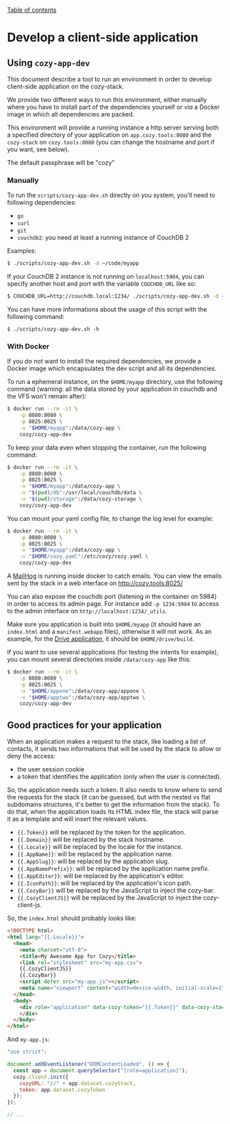 [Table of contents](README.md#table-of-contents)

# Develop a client-side application

## Using `cozy-app-dev`

This document describe a tool to run an environment in order to develop
client-side application on the cozy-stack.

We provide two different ways to run this environment, either manually where you
have to install part of the dependencies yourself or _via_ a Docker image in
which all dependencies are packed.

This environment will provide a running instance a http server serving both a
specified directory of your application on `app.cozy.tools:8080` and the
`cozy-stack` on `cozy.tools:8080` (you can change the hostname and port if you
want, see below).

The default passphrase will be "cozy"

### Manually

To run the `scripts/cozy-app-dev.sh` directly on you system, you'll need to
following dependencies:

* `go`
* `curl`
* `git`
* `couchdb2`: you need at least a running instance of CouchDB 2

Examples:

```sh
$ ./scripts/cozy-app-dev.sh -d ~/code/myapp
```

If your CouchDB 2 instance is not running on `localhost:5984`, you can specify
another host and port with the variable `COUCHDB_URL` like so:

```sh
$ COUCHDB_URL=http://couchdb.local:1234/ ./scripts/cozy-app-dev.sh -d ~/code/myapp
```

You can have more informations about the usage of this script with the following
command:

```
$ ./scripts/cozy-app-dev.sh -h
```

### With Docker

If you do not want to install the required dependencies, we provide a Docker
image which encapsulates the dev script and all its dependencies.

To run a ephemeral instance, on the `$HOME/myapp` directory, use the following
command (warning: all the data stored by your application in couchdb and the VFS
won't remain after):

```sh
$ docker run --rm -it \
    -p 8080:8080 \
    -p 8025:8025 \
    -v "$HOME/myapp":/data/cozy-app \
    cozy/cozy-app-dev
```

To keep your data even when stopping the container, run the following command:

```sh
$ docker run --rm -it \
    -p 8080:8080 \
    -p 8025:8025 \
    -v "$HOME/myapp":/data/cozy-app \
    -v "$(pwd)/db":/usr/local/couchdb/data \
    -v "$(pwd)/storage":/data/cozy-storage \
    cozy/cozy-app-dev
```

You can mount your yaml config file, to change the log level for example:

```sh
$ docker run --rm -it \
    -p 8080:8080 \
    -p 8025:8025 \
    -v "$HOME/myapp":/data/cozy-app \
    -v "$HOME/cozy.yaml":/etc/cozy/cozy.yaml \
    cozy/cozy-app-dev
```

A [MailHog](https://github.com/mailhog/MailHog) is running inside docker to
catch emails. You can view the emails sent by the stack in a web interface on
http://cozy.tools:8025/

You can also expose the couchdb port (listening in the container on 5984) in
order to access its admin page. For instance add `-p 1234:5984` to access to the
admin interface on `http://localhost:1234/_utils`.

Make sure you application is built into `$HOME/myapp` (it should have an
`index.html` and a `manifest.webapp` files), otherwise it will not work. As an
example, for the [Drive application](https://github.com/cozy/cozy-drive/), it
should be `$HOME/drive/build`.

If you want to use several applications (for testing the intents for example),
you can mount several directories inside `/data/cozy-app` like this:

```sh
$ docker run --rm -it \
    -p 8080:8080 \
    -p 8025:8025 \
    -v "$HOME/appone":/data/cozy-app/appone \
    -v "$HOME/apptwo":/data/cozy-app/apptwo \
    cozy/cozy-app-dev
```

## Good practices for your application

When an application makes a request to the stack, like loading a list of
contacts, it sends two informations that will be used by the stack to allow or
deny the access:

* the user session cookie
* a token that identifies the application (only when the user is connected).

So, the application needs such a token. It also needs to know where to send the
requests for the stack (it can be guessed, but with the nested vs flat
subdomains structures, it's better to get the information from the stack). To do
that, when the application loads its HTML index file, the stack will parse it as
a template and will insert the relevant values.

* `{{.Token}}` will be replaced by the token for the application.
* `{{.Domain}}` will be replaced by the stack hostname.
* `{{.Locale}}` will be replaced by the locale for the instance.
* `{{.AppName}}`: will be replaced by the application name.
* `{{.AppSlug}}`: will be replaced by the application slug.
* `{{.AppNamePrefix}}`: will be replaced by the application name prefix.
* `{{.AppEditor}}`: will be replaced by the application's editor.
* `{{.IconPath}}`: will be replaced by the application's icon path.
* `{{.CozyBar}}` will be replaced by the JavaScript to inject the cozy-bar.
* `{{.CozyClientJS}}` will be replaced by the JavaScript to inject the
  cozy-client-js.

So, the `index.html` should probably looks like:

```html
<!DOCTYPE html>
<html lang="{{.Locale}}">
  <head>
    <meta charset="utf-8">
    <title>My Awesome App for Cozy</title>
    <link rel="stylesheet" src="my-app.css">
    {{.CozyClientJS}}
    {{.CozyBar}}
    <script defer src="my-app.js"></script>
    <meta name="viewport" content="width=device-width, initial-scale=1">
  </head>
  <body>
    <div role="application" data-cozy-token="{{.Token}}" data-cozy-stack="{{.Domain}}">
    </div>
  </body>
</html>
```

And `my-app.js`:

```js
"use strict";

document.addEventListener("DOMContentLoaded", () => {
  const app = document.querySelector("[role=application]");
  cozy.client.init({
    cozyURL: "//" + app.dataset.cozyStack,
    token: app.dataset.cozyToken
  });
});

// ...
```
